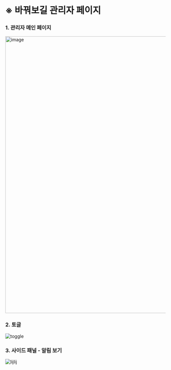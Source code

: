 # ※ 바꿔보길 관리자 페이지  

### 1. 관리자 메인 페이지
<img width="1919" height="868" alt="image" src="https://github.com/user-attachments/assets/53a4f09b-9841-46df-af20-8a6a00c5a315"  />  


### 2. 토글  
![toggle](https://github.com/user-attachments/assets/cc1e27aa-b93c-4b38-bb3b-8b4704d3e129)  

### 3. 사이드 패널 - 알림 보기  
![lijlij](https://github.com/user-attachments/assets/cd2922f9-89cc-4fb2-8a25-446c30a5dadb)



